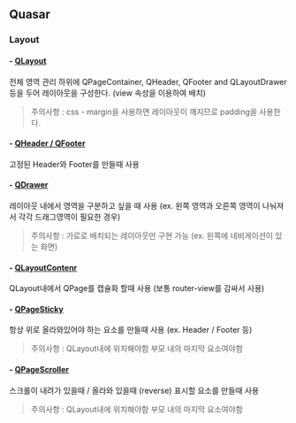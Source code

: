 ## Quasar

### Layout
#### **- [QLayout](https://quasar.dev/layout/layout)**
전체 영역 관리
하위에 QPageContainer, QHeader, QFooter and QLayoutDrawer 등을 두어 레이아웃을 구성한다. (view 속성을 이용하여 배치)

> 주의사항 :
    css - margin을 사용하면 레이아웃이 깨지므로 padding을 사용한다.

#### **- [QHeader / QFooter](https://quasar.dev/layout/header-and-footer)**
고정된 Header와 Footer를 만들때 사용

#### **- [QDrawer](https://quasar.dev/layout/drawer)**
레이아웃 내에서 영역을 구분하고 싶을 때 사용 (ex. 왼쪽 영역과 오른쪽 영역이 나눠져서 각각 드래그영역이 필요한 경우)
> 주의사항 : 
    가로로 배치되는 레이아웃만 구현 가능 (ex. 왼쪽에 네비게이션이 있는 화면)

#### **- [QLayoutContenr](https://quasar.dev/layout/page)**
QLayout내에서 QPage를 캡슐화 할때 사용 (보통 router-view를 감싸서 사용)

#### **- [QPageSticky](https://quasar.dev/layout/page-sticky)**
항상 위로 올라와있어야 하는 요소를 만들때 사용 (ex. Header / Footer 등)
> 주의사항 : 
    QLayout내에 위치해야함
    부모 내의 마지막 요소여야함

#### **- [QPageScroller](https://quasar.dev/layout/page-scroller)**
스크롤이 내려가 있을때 / 올라와 있을때 (reverse) 표시할 요소를 만들때 사용
> 주의사항 : 
    QLayout내에 위치해야함
    부모 내의 마지막 요소여야함
